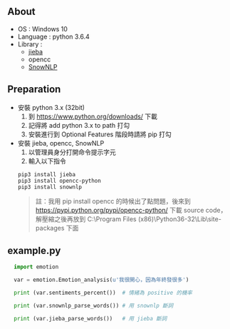 ## About
- OS : Windows 10
- Language : python 3.6.4
- Library : 
  - [jieba](https://github.com/fxsjy/jieba)
  - opencc
  - [SnowNLP](https://github.com/isnowfy/snownlp)
## Preparation
- 安裝 python 3.x (32bit)
  1. 到 https://www.python.org/downloads/ 下載
  2. 記得將 add python 3.x to path 打勾
  3. 安裝進行到 Optional Features 階段時請將 pip 打勾
- 安裝 jieba, opencc, SnowNLP
  1. 以管理員身分打開命令提示字元
  2. 輸入以下指令
  ```
  pip3 install jieba
  pip3 install opencc-python
  pip3 install snownlp
  ```
  > 註：我用 pip install opencc 的時候出了點問題，後來到 https://pypi.python.org/pypi/opencc-python/ 下載 source code，解壓縮之後再放到 C:\Program Files (x86)\Python36-32\Lib\site-packages 下面
## example.py
``` python
  import emotion

  var = emotion.Emotion_analysis(u'我很開心，因為年終發很多')

  print (var.sentiments_percent())  # 情緒為 positive 的機率

  print (var.snownlp_parse_words()) # 用 snownlp 斷詞

  print (var.jieba_parse_words())   # 用 jieba 斷詞
```

